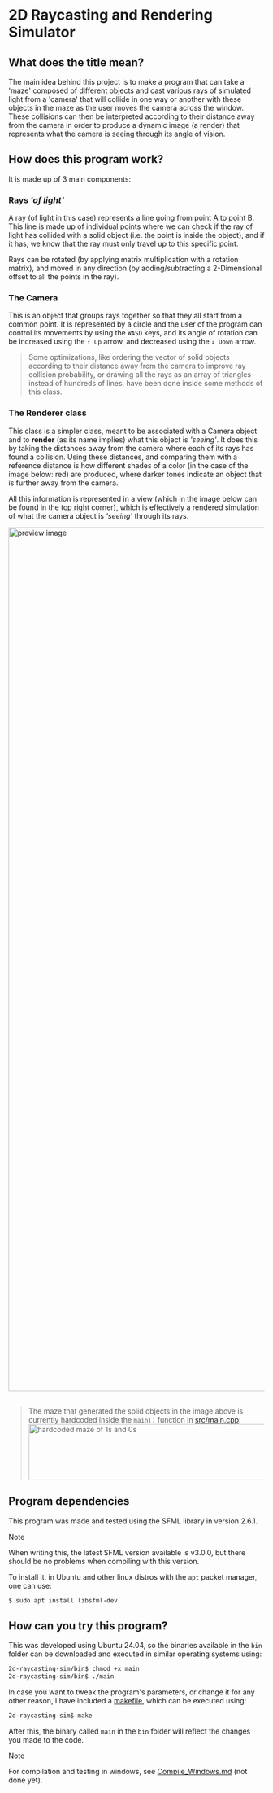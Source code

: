 # 2D Raycasting and Rendering Simulator
## What does the title mean?
The main idea behind this project is to make a program that can take a 'maze' composed of different objects and cast various rays of simulated light from a 'camera' that will collide in one way or another with these objects in the maze as the user moves the camera across the window. These collisions can then be interpreted according to their distance away from the camera in order to produce a dynamic image (a render) that represents what the camera is seeing through its angle of vision.

## How does this program work?
It is made up of 3 main components:
### Rays *'of light'*
A ray (of light in this case) represents a line going from point A to point B. This line is made up of individual points where we can check if the ray of light has collided with a solid object (i.e. the point is inside the object), and if it has, we know that the ray must only travel up to this specific point.

Rays can be rotated (by applying matrix multiplication with a rotation matrix), and moved in any direction (by adding/subtracting a 2-Dimensional offset to all the points in the ray).

### The Camera
This is an object that groups rays together so that they all start from a common point. It is represented by a circle and the user of the program can control its movements by using the `WASD` keys, and its angle of rotation can be increased using the `↑ Up` arrow, and decreased using the `↓ Down` arrow.

> Some optimizations, like ordering the vector of solid objects according to their distance away from the camera to improve ray collision probability, or drawing all the rays as an array of triangles instead of hundreds of lines, have been done inside some methods of this class.

### The Renderer class
This class is a simpler class, meant to be associated with a Camera object and to **render** (as its name implies) what this object is *'seeing'*. It does this by taking the distances away from the camera where each of its rays has found a collision. Using these distances, and comparing them with a reference distance is how different shades of a color (in the case of the image below: red) are produced, where darker tones indicate an object that is further away from the camera.

All this information is represented in a view (which in the image below can be found in the top right corner), which is effectively a rendered simulation of what the camera object is *'seeing'* through its rays.

<img width="2733" height="1697" alt="preview image" src="https://github.com/user-attachments/assets/1a672370-077a-4af8-82d2-c3c7baaa0bfd" />
&nbsp;&nbsp;

> The maze that generated the solid objects in the image above is currently hardcoded inside the `main()` function in [src/main.cpp](src/main.cpp):
> <img width="500" height="110" alt="hardcoded maze of 1s and 0s" src="https://github.com/user-attachments/assets/a8db5f47-c6d3-4663-ace8-70f927a7f085" />

## Program dependencies
This program was made and tested using the SFML library in version 2.6.1.
>[!NOTE]
>When writing this, the latest SFML version available is v3.0.0, but there should be no problems when compiling with this version.

To install it, in Ubuntu and other linux distros with the `apt` packet manager, one can use:  
```bash
$ sudo apt install libsfml-dev
```

## How can you try this program?
This was developed using Ubuntu 24.04, so the binaries available in the `bin` folder can be downloaded and executed in similar operating systems using:
```bash
2d-raycasting-sim/bin$ chmod +x main
2d-raycasting-sim/bin$ ./main
```

In case you want to tweak the program's parameters, or change it for any other reason, I have included a [makefile](./makefile), which can be executed using:
```bash
2d-raycasting-sim$ make
```
After this, the binary called `main` in the `bin` folder will reflect the changes you made to the code.

> [!NOTE]
> For compilation and testing in windows, see [Compile_Windows.md](Compile_Windows.md) (not done yet).
